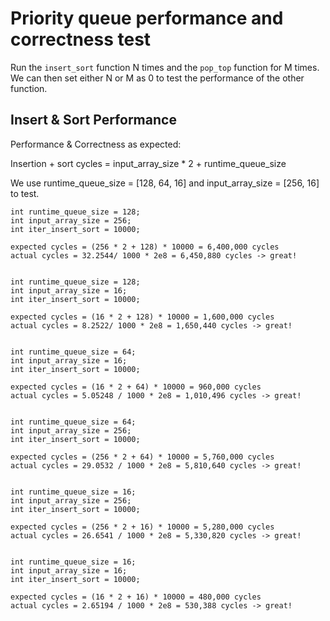 # Priority queue performance and correctness test

Run the `insert_sort` function N times and the `pop_top` function for M times. We can then set either N or M as 0 to test the performance of the other function.

## Insert & Sort Performance

Performance & Correctness as expected:

Insertion + sort cycles = input_array_size * 2 + runtime_queue_size

We use runtime_queue_size = [128, 64, 16] and input_array_size = [256, 16] to test.

```
int runtime_queue_size = 128;
int input_array_size = 256;
int iter_insert_sort = 10000;

expected cycles = (256 * 2 + 128) * 10000 = 6,400,000 cycles 
actual cycles = 32.2544/ 1000 * 2e8 = 6,450,880 cycles -> great! 


int runtime_queue_size = 128;
int input_array_size = 16;
int iter_insert_sort = 10000;

expected cycles = (16 * 2 + 128) * 10000 = 1,600,000 cycles 
actual cycles = 8.2522/ 1000 * 2e8 = 1,650,440 cycles -> great! 


int runtime_queue_size = 64;
int input_array_size = 16;
int iter_insert_sort = 10000;

expected cycles = (16 * 2 + 64) * 10000 = 960,000 cycles 
actual cycles = 5.05248 / 1000 * 2e8 = 1,010,496 cycles -> great! 


int runtime_queue_size = 64;
int input_array_size = 256;
int iter_insert_sort = 10000;

expected cycles = (256 * 2 + 64) * 10000 = 5,760,000 cycles 
actual cycles = 29.0532 / 1000 * 2e8 = 5,810,640 cycles -> great!


int runtime_queue_size = 16;
int input_array_size = 256;
int iter_insert_sort = 10000;

expected cycles = (256 * 2 + 16) * 10000 = 5,280,000 cycles 
actual cycles = 26.6541 / 1000 * 2e8 = 5,330,820 cycles -> great!


int runtime_queue_size = 16;
int input_array_size = 16;
int iter_insert_sort = 10000;

expected cycles = (16 * 2 + 16) * 10000 = 480,000 cycles 
actual cycles = 2.65194 / 1000 * 2e8 = 530,388 cycles -> great!
```